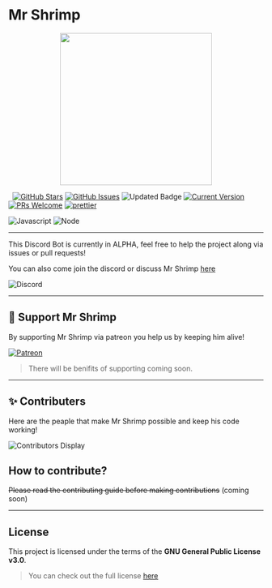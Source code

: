 # Mr Shrimp
<p align="center">
  <a>
    <img src="https://cdn.discordapp.com/attachments/848686917532254218/848718688617496646/mr-shrimp-icon.png" height="300px">
  </a>
</p>

&nbsp;
[![GitHub Stars](https://img.shields.io/github/stars/cainthebest/mr-shrimp?style=social)](https://github.com/cainthebest/mr-shrimp/stargazers)
[![GitHub Issues](https://img.shields.io/github/issues/cainthebest/mr-shrimp.svg)](https://github.com/cainthebest/mr-shrimp/issues)
![Updated Badge](https://badges.pufler.dev/updated/cainthebest/mr-shrimp)
[![Current Version](https://img.shields.io/badge/version-ALPHA-yellow.svg)](https://github.com/cainthebest/mr-shrimp)
[![PRs Welcome](https://img.shields.io/badge/PRs-welcome-brightgreen.svg?style=flat-square)](http://makeapullrequest.com)
[![prettier](https://img.shields.io/badge/code_style-prettier-ff69b4.svg)](https://github.com/prettier/prettier)

![Javascript](https://img.shields.io/badge/JavaScript-F7DF1E?style=for-the-badge&logo=javascript&logoColor=black)
![Node](https://img.shields.io/badge/Node.js-43853D?style=for-the-badge&logo=node.js&logoColor=white)

---

This Discord Bot is currently in ALPHA, feel free to help the project along via issues or pull requests!

You can also come join the discord or discuss Mr Shrimp [here](https://github.com/cainthebest/Mr-Shrimp/discussions)

![Discord](https://img.shields.io/badge/Discord-7289DA?style=for-the-badge&logo=discord&logoColor=white)

---

## 💖 Support Mr Shrimp 
By supporting Mr Shrimp via patreon you help us by keeping him alive!

[![Patreon](https://img.shields.io/badge/Patreon-F96854?style=for-the-badge&logo=patreon&logoColor=white)](https://www.patreon.com/mr_shrimp)

>There will be benifits of supporting coming soon.



---
## ✨ Contributers
Here are the peaple that make Mr Shrimp possible and keep his code working!

![Contributors Display](https://badges.pufler.dev/contributors/cainthebest/mr-shrimp?size=50&padding=5&bots=false)
##  How to contribute?
~~Please read the contributing guide before making contributions~~ (coming soon)

---

## License
This project is licensed under the terms of the **GNU General Public License v3.0**.
>You can check out the full license [here](https://github.com/cainthebest/Mr-Shrimp/blob/main/LICENSE)